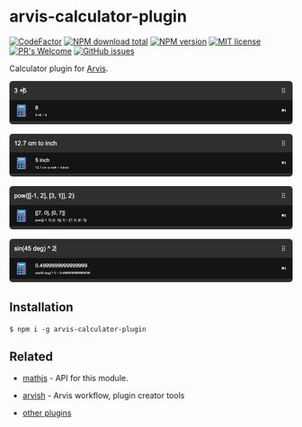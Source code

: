 # arvis-calculator-plugin
[![CodeFactor](https://www.codefactor.io/repository/github/arvis-plugins/arvis-calculator-plugin/badge)](https://www.codefactor.io/repository/github/jopemachine/arvis-calculator-plugin)
[![NPM download total](https://img.shields.io/npm/dt/arvis-calculator-plugin)](http://badge.fury.io/js/arvis-calculator-plugin)
[![NPM version](https://badge.fury.io/js/arvis-calculator-plugin.svg)](http://badge.fury.io/js/arvis-calculator-plugin)
[![MIT license](https://img.shields.io/badge/License-MIT-blue.svg)](https://lbesson.mit-license.org/)
[![PR's Welcome](https://img.shields.io/badge/PRs-welcome-brightgreen.svg?style=flat)](http://makeapullrequest.com)
[![GitHub issues](https://img.shields.io/github/issues/jopemachine/arvis-calculator-plugin.svg)](https://GitHub.com/jopemachine/arvis-calculator-plugin/issues/)

Calculator plugin for [Arvis](https://github.com/jopemachine/arvis).

![](./media/1.png)

![](./media/2.png)

![](./media/3.png)

![](./media/4.png)

## Installation

```
$ npm i -g arvis-calculator-plugin
```

## Related

- [mathjs](https://github.com/josdejong/mathjs) - API for this module.

- [arvish](https://github.com/jopemachine/arvish) - Arvis workflow, plugin creator tools

- [other plugins](https://github.com/jopemachine/arvis/blob/master/documents/plugin-links.md)
